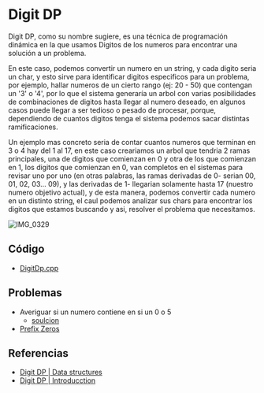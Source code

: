 # Digit DP
Digit DP, como su nombre sugiere, es una técnica de programación dinámica en la que usamos Digitos de los numeros para encontrar una solución a un problema.

En este caso, podemos convertir un numero en un string, y cada digito seria un char, y esto sirve para identificar digitos especificos para un problema, por ejemplo, hallar numeros de un cierto rango (ej: 20 - 50) que contengan un '3' o '4', por lo que el sistema generaría un arbol con varias posibilidades de combinaciones de digitos hasta llegar al numero deseado, en algunos casos puede llegar a ser tedioso o pesado de procesar, porque, dependiendo de cuantos digitos tenga el sistema podemos sacar distintas ramificaciones.

Un ejemplo mas concreto seria de contar cuantos numeros que terminan en 3 o 4 hay del 1 al 17, en este caso creariamos un arbol que tendria 2 ramas principales, una de digitos que comienzan en 0 y otra de los que comienzan en 1, los digitos que comienzan en 0, van completos en el sistemas para revisar uno por uno (en otras palabras, las ramas derivadas de 0- serian 00, 01, 02, 03... 09), y las derivadas de 1- llegarian solamente hasta 17 (nuestro numero objetivo actual), y de esta manera, podemos convertir cada numero en un distinto string, el caul podemos analizar sus chars para encontrar los digitos que estamos buscando y asi, resolver el problema que necesitamos.

![IMG_0329](https://user-images.githubusercontent.com/101950765/197317278-cb2b974d-950d-4e06-b6ad-92325357a27e.jpg)

## Código
- [DigitDp.cpp](https://github.com/dylanjitt/Algoritmica/blob/main/contenido/programacion_dinamica/digitDP/digitdp.cpp)

## Problemas
- Averiguar si un numero contiene en si un 0 o 5
  - [soulcion](https://github.com/dylanjitt/Algoritmica/blob/main/contenido/programacion_dinamica/digitDP/digitdp0-5.cpp)
- [Prefix Zeros](https://www.codechef.com/problems/PREZ)

## Referencias
- [Digit DP | Data structures](https://www.scaler.com/topics/data-structures/digit-dp/)
- [Digit DP | Introducction](https://www.geeksforgeeks.org/digit-dp-introduction/)
